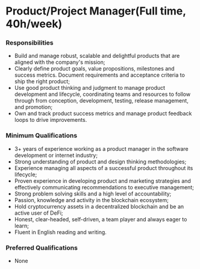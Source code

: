 # Product/Project Manager(Full time, 40h/week)

### Responsibilities

- Build and manage robust, scalable and delightful products that are aligned with the company's mission;
- Clearly define product goals, value propositions, milestones and success metrics. Document requirements and acceptance criteria to ship the right product;
- Use good product thinking and judgment to manage product development and lifecycle, coordinating teams and resources to follow through from conception, development, testing, release management, and promotion;
- Own and track product success metrics and manage product feedback loops to drive improvements.


### Minimum Qualifications

- 3+ years of experience working as a product manager in the software development or internet industry;
- Strong understanding of product and design thinking methodologies;
- Experience managing all aspects of a successful product throughout its lifecycle;
- Proven experience in developing product and marketing strategies and effectively communicating recommendations to executive management;
- Strong problem solving skills and a high level of accountability;
- Passion, knowledge and activity in the blockchain ecosystem;
- Hold cryptocurrency assets in a decentralized blockchain and be an active user of DeFi;
- Honest, clear-headed, self-driven, a team player and always eager to learn;
- Fluent in English reading and writing.

### Preferred Qualifications

- None
